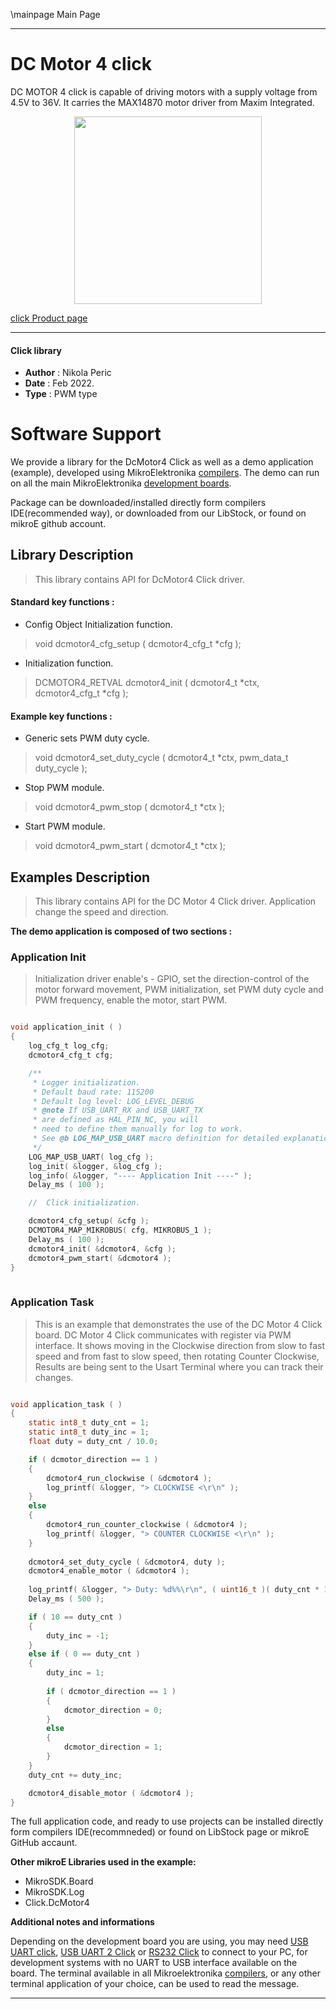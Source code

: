 \mainpage Main Page
 
---
# DC Motor 4 click

DC MOTOR 4 click is capable of driving motors with a supply voltage from 4.5V to 36V. It carries the MAX14870 motor driver from Maxim Integrated.

<p align="center">
  <img src="https://download.mikroe.com/images/click_for_ide/dcmotor4_click.png" height=300px>
</p>

[click Product page](https://www.mikroe.com/dc-motor-4-click)

---


#### Click library 

- **Author**        : Nikola Peric
- **Date**          : Feb 2022.
- **Type**          : PWM type


# Software Support

We provide a library for the DcMotor4 Click 
as well as a demo application (example), developed using MikroElektronika 
[compilers](https://shop.mikroe.com/compilers). 
The demo can run on all the main MikroElektronika [development boards](https://shop.mikroe.com/development-boards).

Package can be downloaded/installed directly form compilers IDE(recommended way), or downloaded from our LibStock, or found on mikroE github account. 

## Library Description

> This library contains API for DcMotor4 Click driver.

#### Standard key functions :

- Config Object Initialization function.
> void dcmotor4_cfg_setup ( dcmotor4_cfg_t *cfg ); 
 
- Initialization function.
> DCMOTOR4_RETVAL dcmotor4_init ( dcmotor4_t *ctx, dcmotor4_cfg_t *cfg );


#### Example key functions :

- Generic sets PWM duty cycle.
> void dcmotor4_set_duty_cycle ( dcmotor4_t *ctx, pwm_data_t duty_cycle );
 
- Stop PWM module.
> void dcmotor4_pwm_stop ( dcmotor4_t *ctx );

- Start PWM module.
> void dcmotor4_pwm_start ( dcmotor4_t *ctx );

## Examples Description
 
>  This library contains API for the DC Motor 4 Click driver.
>  Application change the speed and direction.

**The demo application is composed of two sections :**

### Application Init 

> Initialization driver enable's - GPIO,
  set the direction-control of the motor forward movement, PWM initialization,
  set PWM duty cycle and PWM frequency, enable the motor, start PWM.
> 

```c

void application_init ( )
{
    log_cfg_t log_cfg;
    dcmotor4_cfg_t cfg;

    /** 
     * Logger initialization.
     * Default baud rate: 115200
     * Default log level: LOG_LEVEL_DEBUG
     * @note If USB_UART_RX and USB_UART_TX 
     * are defined as HAL_PIN_NC, you will 
     * need to define them manually for log to work. 
     * See @b LOG_MAP_USB_UART macro definition for detailed explanation.
     */
    LOG_MAP_USB_UART( log_cfg );
    log_init( &logger, &log_cfg );
    log_info( &logger, "---- Application Init ----" );
    Delay_ms ( 100 );

    //  Click initialization.

    dcmotor4_cfg_setup( &cfg );
    DCMOTOR4_MAP_MIKROBUS( cfg, MIKROBUS_1 );
    Delay_ms ( 100 );
    dcmotor4_init( &dcmotor4, &cfg );
    dcmotor4_pwm_start( &dcmotor4 );
}
  
```

### Application Task

>  This is an example that demonstrates the use of the DC Motor 4 Click board.
>  DC Motor 4 Click communicates with register via PWM interface.
>  It shows moving in the Clockwise direction from slow to fast speed
>  and from fast to slow speed, then rotating Counter Clockwise,
>  Results are being sent to the Usart Terminal where you can track their changes.
 

```c

void application_task ( )
{    
    static int8_t duty_cnt = 1;
    static int8_t duty_inc = 1;
    float duty = duty_cnt / 10.0;

    if ( dcmotor_direction == 1 )
    {
        dcmotor4_run_clockwise ( &dcmotor4 );
        log_printf( &logger, "> CLOCKWISE <\r\n" );
    }
    else
    {
        dcmotor4_run_counter_clockwise ( &dcmotor4 );
        log_printf( &logger, "> COUNTER CLOCKWISE <\r\n" );
    }
    
    dcmotor4_set_duty_cycle ( &dcmotor4, duty );
    dcmotor4_enable_motor ( &dcmotor4 );
    
    log_printf( &logger, "> Duty: %d%%\r\n", ( uint16_t )( duty_cnt * 10 ) );
    Delay_ms ( 500 );

    if ( 10 == duty_cnt ) 
    {
        duty_inc = -1;
    }
    else if ( 0 == duty_cnt ) 
    {
        duty_inc = 1;
        
        if ( dcmotor_direction == 1 )
        {
            dcmotor_direction = 0;
        }
        else
        {
            dcmotor_direction = 1;
        }
    }
    duty_cnt += duty_inc;

    dcmotor4_disable_motor ( &dcmotor4 );
}

```

The full application code, and ready to use projects can be  installed directly form compilers IDE(recommneded) or found on LibStock page or mikroE GitHub accaunt.

**Other mikroE Libraries used in the example:** 

- MikroSDK.Board
- MikroSDK.Log
- Click.DcMotor4

**Additional notes and informations**

Depending on the development board you are using, you may need 
[USB UART click](https://shop.mikroe.com/usb-uart-click), 
[USB UART 2 Click](https://shop.mikroe.com/usb-uart-2-click) or 
[RS232 Click](https://shop.mikroe.com/rs232-click) to connect to your PC, for 
development systems with no UART to USB interface available on the board. The 
terminal available in all Mikroelektronika 
[compilers](https://shop.mikroe.com/compilers), or any other terminal application 
of your choice, can be used to read the message.



---
